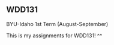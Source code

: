
WDD131
--------------------------

BYU-Idaho 1st Term (August-September)

This is my assignments for WDD131! ^^



